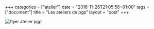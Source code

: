 +++
categories = ["atelier"]
date = "2016-11-26T21:05:56+01:00"
tags = ["document"]
title = "Les ateliers de pgp"
layout = "post"
+++


![flyer atelier pgp](/img/flyer_atelier_pgp.png)
